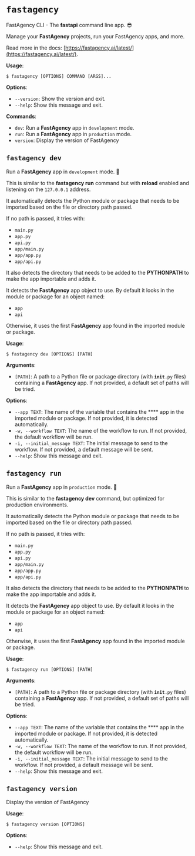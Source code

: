 # `fastagency`

FastAgency CLI - The **fastapi** command line app. 😎

Manage your **FastAgency** projects, run your FastAgency apps, and more.

Read more in the docs: [https://fastagency.ai/latest/](https://fastagency.ai/latest/).

**Usage**:

```console
$ fastagency [OPTIONS] COMMAND [ARGS]...
```

**Options**:

* `--version`: Show the version and exit.
* `--help`: Show this message and exit.

**Commands**:

* `dev`: Run a **FastAgency** app in <code>development</code> mode.
* `run`: Run a **FastAgency** app in <code>production</code> mode.
* `version`: Display the version of FastAgency

## `fastagency dev`

Run a **FastAgency** app in <code>development</code> mode. 🚀

This is similar to the **fastagency run** command but with **reload** enabled and listening on the <code>127.0.0.1</code> address.

It automatically detects the Python module or package that needs to be imported based on the file or directory path passed.

If no path is passed, it tries with:

- <code>main.py</code>
- <code>app.py</code>
- <code>api.py</code>
- <code>app/main.py</code>
- <code>app/app.py</code>
- <code>app/api.py</code>

It also detects the directory that needs to be added to the **PYTHONPATH** to make the app importable and adds it.

It detects the **FastAgency** app object to use. By default it looks in the module or package for an object named:

- <code>app</code>
- <code>api</code>

Otherwise, it uses the first **FastAgency** app found in the imported module or package.

**Usage**:

```console
$ fastagency dev [OPTIONS] [PATH]
```

**Arguments**:

* `[PATH]`: A path to a Python file or package directory (with <code>__init__.py</code> files) containing a **FastAgency** app. If not provided, a default set of paths will be tried.

**Options**:

* `--app TEXT`: The name of the variable that contains the **** app in the imported module or package. If not provided, it is detected automatically.
* `-w, --workflow TEXT`: The name of the workflow to run. If not provided, the default workflow will be run.
* `-i, --initial_message TEXT`: The initial message to send to the workflow. If not provided, a default message will be sent.
* `--help`: Show this message and exit.

## `fastagency run`

Run a **FastAgency** app in <code>production</code> mode. 🚀

This is similar to the **fastagency dev** command, but optimized for production environments.

It automatically detects the Python module or package that needs to be imported based on the file or directory path passed.

If no path is passed, it tries with:

- <code>main.py</code>
- <code>app.py</code>
- <code>api.py</code>
- <code>app/main.py</code>
- <code>app/app.py</code>
- <code>app/api.py</code>

It also detects the directory that needs to be added to the **PYTHONPATH** to make the app importable and adds it.

It detects the **FastAgency** app object to use. By default it looks in the module or package for an object named:

- <code>app</code>
- <code>api</code>

Otherwise, it uses the first **FastAgency** app found in the imported module or package.

**Usage**:

```console
$ fastagency run [OPTIONS] [PATH]
```

**Arguments**:

* `[PATH]`: A path to a Python file or package directory (with <code>__init__.py</code> files) containing a **FastAgency** app. If not provided, a default set of paths will be tried.

**Options**:

* `--app TEXT`: The name of the variable that contains the **** app in the imported module or package. If not provided, it is detected automatically.
* `-w, --workflow TEXT`: The name of the workflow to run. If not provided, the default workflow will be run.
* `-i, --initial_message TEXT`: The initial message to send to the workflow. If not provided, a default message will be sent.
* `--help`: Show this message and exit.

## `fastagency version`

Display the version of FastAgency

**Usage**:

```console
$ fastagency version [OPTIONS]
```

**Options**:

* `--help`: Show this message and exit.
